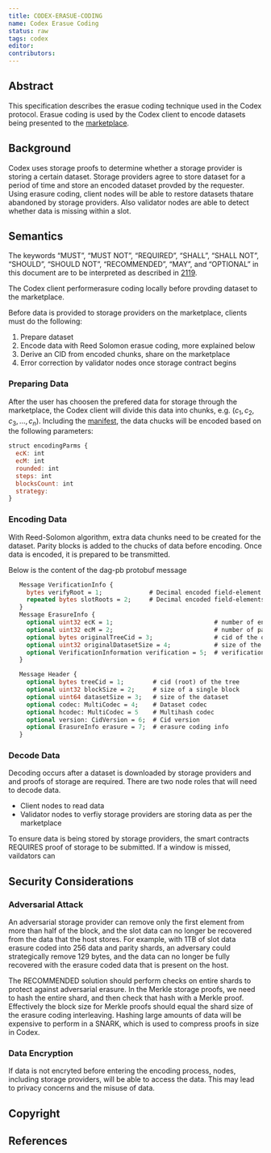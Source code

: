 ```yaml
---
title: CODEX-ERASUE-CODING
name: Codex Erasue Coding
status: raw
tags: codex
editor: 
contributors:
---
```


## Abstract

This specification describes the erasue coding technique used in the Codex protocol.
Erasue coding is used by the Codex client to encode datasets being presented to the [marketplace]().

## Background

Codex uses storage proofs to determine whether a storage provider is storing a certain dataset.
Storage providers agree to store dataset for a period of time and
store an encoded dataset provded by the requester.
Using erasure coding,
client nodes will be able to restore datasets thatare abandoned by storage providers.
Also validator nodes are able to detect whether data is missing within a slot.

## Semantics

The keywords “MUST”, “MUST NOT”, “REQUIRED”, “SHALL”, “SHALL NOT”,
“SHOULD”, “SHOULD NOT”, “RECOMMENDED”, “MAY”, and
“OPTIONAL” in this document are to be interpreted as described in [2119](https://www.ietf.org/rfc/rfc2119.txt).

The Codex client performerasure coding locally before provding dataset to the marketplace.

Before data is provided to storage providers on the marketplace,
clients must do the following:

1.  Prepare dataset
2.  Encode data with Reed Solomon erasue coding, more explained below
3.  Derive an CID from encoded chunks, share on the marketplace
4.  Error correction by validator nodes once storage contract begins

### Preparing Data

After the user has choosen the prefered data for storage through the marketplace,
the Codex client will divide this data into chunks, e.g. $(c_1, c_2, c_3, \ldots, c_{n})$.
Including the [manifest](manifest), the data chucks will be encoded based on the following parameters:

```js
struct encodingParms {
  ecK: int
  ecM: int
  rounded: int
  steps: int
  blocksCount: int
  strategy: 
}
```
### Encoding Data

With Reed-Solomon algorithm, extra data chunks need to be created for the dataset.
Parity blocks is added to the chucks of data before encoding.
Once data is encoded, it is prepared to be transmitted.

Below is the content of the dag-pb protobuf message 

```protobuf
   Message VerificationInfo {
     bytes verifyRoot = 1;             # Decimal encoded field-element
     repeated bytes slotRoots = 2;     # Decimal encoded field-elements
   }
   Message ErasureInfo {
     optional uint32 ecK = 1;                            # number of encoded blocks
     optional uint32 ecM = 2;                            # number of parity blocks
     optional bytes originalTreeCid = 3;                 # cid of the original dataset
     optional uint32 originalDatasetSize = 4;            # size of the original dataset
     optional VerificationInformation verification = 5;  # verification information
   }

   Message Header {
     optional bytes treeCid = 1;        # cid (root) of the tree
     optional uint32 blockSize = 2;     # size of a single block
     optional uint64 datasetSize = 3;   # size of the dataset
     optional codec: MultiCodec = 4;    # Dataset codec
     optional hcodec: MultiCodec = 5    # Multihash codec
     optional version: CidVersion = 6;  # Cid version
     optional ErasureInfo erasure = 7;  # erasure coding info
   }
```

### Decode Data

Decoding occurs after a dataset is downloaded by storage providers and
and proofs of storage are required.
There are two node roles that will need to decode data.

- Client nodes to read data
- Validator nodes to verfiy storage providers are storing data as per the marketplace

To ensure data is being stored by storage providers, the smart contracts REQUIRES proof of storage to be submitted.
If a window is missed, vaildators can 

## Security Considerations

### Adversarial Attack

An adversarial storage provider can remove only the first element from more than half of the block, and the slot data can no longer be recovered from the data that the host stores.
For example, with 1TB of slot data erasure coded into 256 data and parity shards, an adversary could strategically remove 129 bytes, and the data can no longer be fully recovered with the erasure coded data that is present on the host.

The RECOMMENDED solution should perform checks on entire shards to protect against adversarial erasure.
In the Merkle storage proofs, we need to hash the entire shard, and then check that hash with a Merkle proof.
Effectively the block size for Merkle proofs should equal the shard size of the erasure coding interleaving. Hashing large amounts of data will be expensive to perform in a SNARK, which is used to compress proofs in size in Codex.

### Data Encryption

If data is not encryted before entering the encoding process, nodes, including storage providers, will be able to access the data. This may lead to privacy concerns and the misuse of data.


## Copyright

## References
